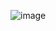 ![image](https://64.media.tumblr.com/e72bf3bf0baf7d4f9c9b5329178d8854/tumblr_inline_pabtswSwvP1qkdpqj_500.gifv)


<!---
shragiku/shragiku is a ✨ special ✨ repository because its `README.md` (this file) appears on your GitHub profile.
You can click the Preview link to take a look at your changes.
--->
